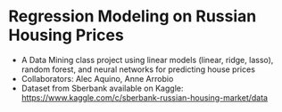 # Regression Modeling on Russian Housing Prices
- A Data Mining class project using linear models (linear, ridge, lasso), random forest, and neural networks for predicting house prices
- Collaborators: Alec Aquino, Anne Arrobio
- Dataset from Sberbank available on Kaggle: https://www.kaggle.com/c/sberbank-russian-housing-market/data
